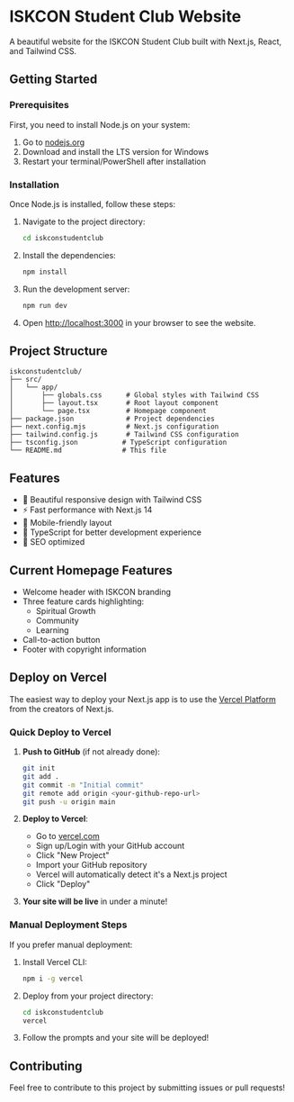 # ISKCON Student Club Website

A beautiful website for the ISKCON Student Club built with Next.js, React, and Tailwind CSS.

## Getting Started

### Prerequisites

First, you need to install Node.js on your system:

1. Go to [nodejs.org](https://nodejs.org/)
2. Download and install the LTS version for Windows
3. Restart your terminal/PowerShell after installation

### Installation

Once Node.js is installed, follow these steps:

1. Navigate to the project directory:
   ```bash
   cd iskconstudentclub
   ```

2. Install the dependencies:
   ```bash
   npm install
   ```

3. Run the development server:
   ```bash
   npm run dev
   ```

4. Open [http://localhost:3000](http://localhost:3000) in your browser to see the website.

## Project Structure

```
iskconstudentclub/
├── src/
│   └── app/
│       ├── globals.css      # Global styles with Tailwind CSS
│       ├── layout.tsx       # Root layout component
│       └── page.tsx         # Homepage component
├── package.json             # Project dependencies
├── next.config.mjs          # Next.js configuration
├── tailwind.config.js       # Tailwind CSS configuration
├── tsconfig.json           # TypeScript configuration
└── README.md               # This file
```

## Features

- 🎨 Beautiful responsive design with Tailwind CSS
- ⚡ Fast performance with Next.js 14
- 📱 Mobile-friendly layout
- 🔧 TypeScript for better development experience
- 🎯 SEO optimized

## Current Homepage Features

- Welcome header with ISKCON branding
- Three feature cards highlighting:
  - Spiritual Growth
  - Community
  - Learning
- Call-to-action button
- Footer with copyright information

## Deploy on Vercel

The easiest way to deploy your Next.js app is to use the [Vercel Platform](https://vercel.com/new?utm_medium=default-template&filter=next.js&utm_source=create-next-app&utm_campaign=create-next-app-readme) from the creators of Next.js.

### Quick Deploy to Vercel

1. **Push to GitHub** (if not already done):
   ```bash
   git init
   git add .
   git commit -m "Initial commit"
   git remote add origin <your-github-repo-url>
   git push -u origin main
   ```

2. **Deploy to Vercel**:
   - Go to [vercel.com](https://vercel.com)
   - Sign up/Login with your GitHub account
   - Click "New Project"
   - Import your GitHub repository
   - Vercel will automatically detect it's a Next.js project
   - Click "Deploy"

3. **Your site will be live** in under a minute!

### Manual Deployment Steps

If you prefer manual deployment:

1. Install Vercel CLI:
   ```bash
   npm i -g vercel
   ```

2. Deploy from your project directory:
   ```bash
   cd iskconstudentclub
   vercel
   ```

3. Follow the prompts and your site will be deployed!

## Contributing

Feel free to contribute to this project by submitting issues or pull requests!
